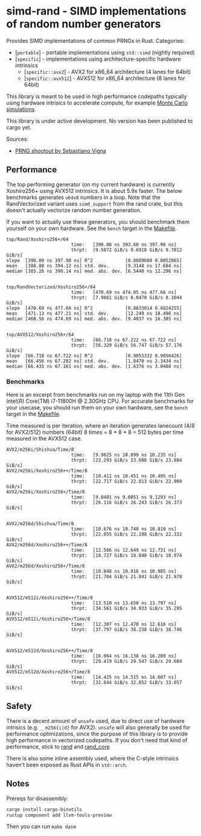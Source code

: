 # simd-rand - SIMD implementations of random number generators

Provides SIMD implementations of common PRNGs in Rust. 
Categories:
- [`portable`] - portable implementations using `std::simd` (nightly required) 
- [`specific`] - implementations using architecture-specific hardware intrinsics
  - [`specific::avx2`] - AVX2 for x86_64 architecture (4 lanes for 64bit)
  - [`specific::avx512`] - AVX512 for x86_64 architecture (8 lanes for 64bit)

This library is meant to be used in high performance codepaths typically using
hardware intrisics to accelerate compute, for example 
[Monte Carlo simulations](https://github.com/martinothamar/building-x-in-y/tree/main/monte-carlo-sim/rust).

This library is under active development. No version has been published to cargo yet.

Sources:
* [PRNG shootout by Sebastiano Vigna](https://prng.di.unimi.it/)

## Performance

The top performing generator (on my current hardware) is currently Xoshiro256+ using AVX512 intrinsics.
It is about 5.9x faster. The below benchmarks generates `u64x8` numbers in a loop.
Note that the RandVectorized variant uses `simd_support` from the rand crate,
but this doesn't actually vectorize random number generation.

If you want to actually use these generators, you should benchmark them yourself on your own hardware. See the `bench` target in the [Makefile](/Makefile).

```
top/Rand/Xoshiro256+/64
                        time:   [390.00 ns 393.60 ns 397.90 ns]
                        thrpt:  [9.5872 GiB/s 9.6918 GiB/s 9.7812 GiB/s]
slope  [390.00 ns 397.90 ns] R^2            [0.8089080 0.8052865]
mean   [388.88 ns 394.12 ns] std. dev.      [9.3148 ns 17.684 ns]
median [385.26 ns 390.14 ns] med. abs. dev. [6.5440 ns 12.296 ns]


top/RandVectorized/Xoshiro256+/64
                        time:   [470.69 ns 474.05 ns 477.66 ns]
                        thrpt:  [7.9861 GiB/s 8.0470 GiB/s 8.1044 GiB/s]
slope  [470.69 ns 477.66 ns] R^2            [0.8833014 0.8824255]
mean   [471.13 ns 477.21 ns] std. dev.      [12.249 ns 18.496 ns]
median [468.56 ns 474.69 ns] med. abs. dev. [9.4037 ns 16.385 ns]


top/AVX512/Xoshiro256+/64
                        time:   [66.718 ns 67.222 ns 67.722 ns]
                        thrpt:  [56.329 GiB/s 56.747 GiB/s 57.176 GiB/s]
slope  [66.718 ns 67.722 ns] R^2            [0.9055332 0.9056426]
mean   [66.456 ns 67.282 ns] std. dev.      [1.8470 ns 2.3434 ns]
median [66.435 ns 67.161 ns] med. abs. dev. [1.6376 ns 3.0408 ns]
```

### Benchmarks

Here is an excerpt from benchmarks run on my laptop with the 11th Gen Intel(R) Core(TM) i7-11800H @ 2.30GHz CPU.
For accurate benchmarks for your usecase, you should run them on your own hardware, see the `bench` target in the [Makefile](/Makefile).

Time measured is per iteration, where an iteration generates lanecount (4/8 for AVX2/512) numbers (64bit) 8 times 
 = 8 * 8 * 8 = 512 bytes per time measured in the AVX512 case.

```
AVX2/m256i/Shishua/Time/8
                        time:   [9.9825 ns 10.099 ns 10.235 ns]
                        thrpt:  [23.293 GiB/s 23.608 GiB/s 23.884 GiB/s]
AVX2/m256i/Xoshiro256++/Time/8
                        time:   [10.411 ns 10.451 ns 10.495 ns]
                        thrpt:  [22.717 GiB/s 22.813 GiB/s 22.900 GiB/s]
AVX2/m256i/Xoshiro256+/Time/8
                        time:   [9.0401 ns 9.0851 ns 9.1293 ns]
                        thrpt:  [26.116 GiB/s 26.243 GiB/s 26.373 GiB/s]


AVX2/m256d/Shishua/Time/8
                        time:   [10.676 ns 10.740 ns 10.810 ns]
                        thrpt:  [22.055 GiB/s 22.198 GiB/s 22.332 GiB/s]
AVX2/m256d/Xoshiro256++/Time/8
                        time:   [12.566 ns 12.649 ns 12.731 ns]
                        thrpt:  [18.727 GiB/s 18.848 GiB/s 18.974 GiB/s]
AVX2/m256d/Xoshiro256+/Time/8
                        time:   [10.848 ns 10.916 ns 10.985 ns]
                        thrpt:  [21.704 GiB/s 21.841 GiB/s 21.978 GiB/s]


AVX512/m512i/Xoshiro256++/Time/8
                        time:   [13.510 ns 13.650 ns 13.797 ns]
                        thrpt:  [34.561 GiB/s 34.933 GiB/s 35.295 GiB/s]
AVX512/m512i/Xoshiro256+/Time/8
                        time:   [12.307 ns 12.470 ns 12.616 ns]
                        thrpt:  [37.797 GiB/s 38.238 GiB/s 38.746 GiB/s]


AVX512/m512d/Xoshiro256++/Time/8
                        time:   [16.064 ns 16.138 ns 16.209 ns]
                        thrpt:  [29.419 GiB/s 29.547 GiB/s 29.684 GiB/s]
AVX512/m512d/Xoshiro256+/Time/8
                        time:   [14.425 ns 14.515 ns 14.607 ns]
                        thrpt:  [32.644 GiB/s 32.852 GiB/s 33.057 GiB/s]
```

## Safety

There is a decent amount of `unsafe` used, due to direct use of hardware intrisics (e.g. `__m256{i|d}` for AVX2).
`unsafe` will also generally be used for performance optimizations, since the purpose of this library is to provide
high performance in vectorized codepaths. 
If you don't need that kind of performance, stick to [rand](https://docs.rs/rand) and [rand_core](https://docs.rs/rand_core)

There is also some inline assembly used, where the C-style intrinsics haven't been exposed as Rust APIs in `std::arch`.

## Notes

Prereqs for disassembly:

```sh
cargo install cargo-binutils
rustup component add llvm-tools-preview
```

Then you can run `make dasm`
